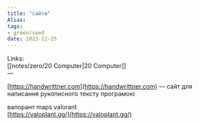 ```yaml
---
title: "сайти"
Alias: 
tags:
- green/seed
date: 2023-12-25
---
```

Links:  
[[notes/zero/20 Computer|20 Computer]]  
—

[https://handwrittner.com](https://handwrittner.com)  — сайт для написання рукописного тексту програмою

валорант maps valorant  
[https://valoplant.gg/](https://valoplant.gg/)

